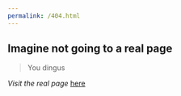 ```yaml
---
permalink: /404.html
---
```


## Imagine not going to a real page

> You dingus

*Visit the real page* [here](https://guyotjs.github.io/)
